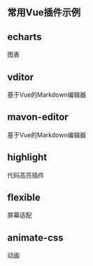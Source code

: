 ## 常用Vue插件示例

## echarts

图表

## vditor

基于Vue的Markdown编辑器

## mavon-editor

基于Vue的Markdown编辑器

## highlight

代码高亮插件

## flexible

屏幕适配

## animate-css

动画





